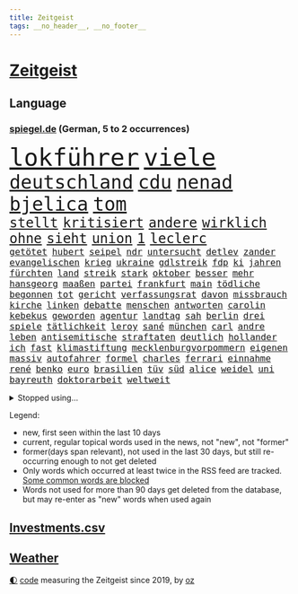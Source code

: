 ```yaml
---
title: Zeitgeist
tags: __no_header__, __no_footer__
---
```


# [Zeitgeist](https://oliz.io/zeitgeist/)

## Language

<h3><a href="https://www.spiegel.de" target="_blank">spiegel.de</a> (German, 5 to 2 occurrences)</h3>
<p style="font-family:monospace">
<span style="font-size:32pt"><a href="news_links.html#lokführer" class="current">lokführer</a></span>
<span style="font-size:32pt"><a href="news_links.html#viele" class="current">viele</a></span>
<br>
<span style="font-size:25pt"><a href="news_links.html#deutschland" class="current">deutschland</a></span>
<span style="font-size:25pt"><a href="news_links.html#cdu" class="current">cdu</a></span>
<span style="font-size:25pt"><a href="news_links.html#nenad" class="current">nenad</a></span>
<span style="font-size:25pt"><a href="news_links.html#bjelica" class="current">bjelica</a></span>
<span style="font-size:25pt"><a href="news_links.html#tom" class="current">tom</a></span>
<br>
<span style="font-size:18pt"><a href="news_links.html#stellt" class="current">stellt</a></span>
<span style="font-size:18pt"><a href="news_links.html#kritisiert" class="current">kritisiert</a></span>
<span style="font-size:18pt"><a href="news_links.html#andere" class="current">andere</a></span>
<span style="font-size:18pt"><a href="news_links.html#wirklich" class="current">wirklich</a></span>
<span style="font-size:18pt"><a href="news_links.html#ohne" class="current">ohne</a></span>
<span style="font-size:18pt"><a href="news_links.html#sieht" class="current">sieht</a></span>
<span style="font-size:18pt"><a href="news_links.html#union" class="current">union</a></span>
<span style="font-size:18pt"><a href="news_links.html#1" class="current">1</a></span>
<span style="font-size:18pt"><a href="news_links.html#leclerc" class="current">leclerc</a></span>
<br>
<span style="font-size:12pt"><a href="news_links.html#getötet" class="current">getötet</a></span>
<span style="font-size:12pt"><a href="news_links.html#hubert" class="current">hubert</a></span>
<span style="font-size:12pt"><a href="news_links.html#seipel" class="current">seipel</a></span>
<span style="font-size:12pt"><a href="news_links.html#ndr" class="current">ndr</a></span>
<span style="font-size:12pt"><a href="news_links.html#untersucht" class="current">untersucht</a></span>
<span style="font-size:12pt"><a href="news_links.html#detlev" class="new">detlev</a></span>
<span style="font-size:12pt"><a href="news_links.html#zander" class="current">zander</a></span>
<span style="font-size:12pt"><a href="news_links.html#evangelischen" class="current">evangelischen</a></span>
<span style="font-size:12pt"><a href="news_links.html#krieg" class="current">krieg</a></span>
<span style="font-size:12pt"><a href="news_links.html#ukraine" class="current">ukraine</a></span>
<span style="font-size:12pt"><a href="news_links.html#gdlstreik" class="current">gdlstreik</a></span>
<span style="font-size:12pt"><a href="news_links.html#fdp" class="current">fdp</a></span>
<span style="font-size:12pt"><a href="news_links.html#ki" class="current">ki</a></span>
<span style="font-size:12pt"><a href="news_links.html#jahren" class="current">jahren</a></span>
<span style="font-size:12pt"><a href="news_links.html#fürchten" class="current">fürchten</a></span>
<span style="font-size:12pt"><a href="news_links.html#land" class="current">land</a></span>
<span style="font-size:12pt"><a href="news_links.html#streik" class="current">streik</a></span>
<span style="font-size:12pt"><a href="news_links.html#stark" class="current">stark</a></span>
<span style="font-size:12pt"><a href="news_links.html#oktober" class="current">oktober</a></span>
<span style="font-size:12pt"><a href="news_links.html#besser" class="current">besser</a></span>
<span style="font-size:12pt"><a href="news_links.html#mehr" class="current">mehr</a></span>
<span style="font-size:12pt"><a href="news_links.html#hansgeorg" class="current">hansgeorg</a></span>
<span style="font-size:12pt"><a href="news_links.html#maaßen" class="current">maaßen</a></span>
<span style="font-size:12pt"><a href="news_links.html#partei" class="current">partei</a></span>
<span style="font-size:12pt"><a href="news_links.html#frankfurt" class="current">frankfurt</a></span>
<span style="font-size:12pt"><a href="news_links.html#main" class="current">main</a></span>
<span style="font-size:12pt"><a href="news_links.html#tödliche" class="current">tödliche</a></span>
<span style="font-size:12pt"><a href="news_links.html#begonnen" class="current">begonnen</a></span>
<span style="font-size:12pt"><a href="news_links.html#tot" class="current">tot</a></span>
<span style="font-size:12pt"><a href="news_links.html#gericht" class="current">gericht</a></span>
<span style="font-size:12pt"><a href="news_links.html#verfassungsrat" class="new">verfassungsrat</a></span>
<span style="font-size:12pt"><a href="news_links.html#davon" class="current">davon</a></span>
<span style="font-size:12pt"><a href="news_links.html#missbrauch" class="current">missbrauch</a></span>
<span style="font-size:12pt"><a href="news_links.html#kirche" class="current">kirche</a></span>
<span style="font-size:12pt"><a href="news_links.html#linken" class="current">linken</a></span>
<span style="font-size:12pt"><a href="news_links.html#debatte" class="current">debatte</a></span>
<span style="font-size:12pt"><a href="news_links.html#menschen" class="current">menschen</a></span>
<span style="font-size:12pt"><a href="news_links.html#antworten" class="current">antworten</a></span>
<span style="font-size:12pt"><a href="news_links.html#carolin" class="current">carolin</a></span>
<span style="font-size:12pt"><a href="news_links.html#kebekus" class="current">kebekus</a></span>
<span style="font-size:12pt"><a href="news_links.html#geworden" class="current">geworden</a></span>
<span style="font-size:12pt"><a href="news_links.html#agentur" class="current">agentur</a></span>
<span style="font-size:12pt"><a href="news_links.html#landtag" class="current">landtag</a></span>
<span style="font-size:12pt"><a href="news_links.html#sah" class="current">sah</a></span>
<span style="font-size:12pt"><a href="news_links.html#berlin" class="current">berlin</a></span>
<span style="font-size:12pt"><a href="news_links.html#drei" class="current">drei</a></span>
<span style="font-size:12pt"><a href="news_links.html#spiele" class="current">spiele</a></span>
<span style="font-size:12pt"><a href="news_links.html#tätlichkeit" class="current">tätlichkeit</a></span>
<span style="font-size:12pt"><a href="news_links.html#leroy" class="current">leroy</a></span>
<span style="font-size:12pt"><a href="news_links.html#sané" class="current">sané</a></span>
<span style="font-size:12pt"><a href="news_links.html#münchen" class="current">münchen</a></span>
<span style="font-size:12pt"><a href="news_links.html#carl" class="current">carl</a></span>
<span style="font-size:12pt"><a href="news_links.html#andre" class="new">andre</a></span>
<span style="font-size:12pt"><a href="news_links.html#leben" class="current">leben</a></span>
<span style="font-size:12pt"><a href="news_links.html#antisemitische" class="current">antisemitische</a></span>
<span style="font-size:12pt"><a href="news_links.html#straftaten" class="current">straftaten</a></span>
<span style="font-size:12pt"><a href="news_links.html#deutlich" class="current">deutlich</a></span>
<span style="font-size:12pt"><a href="news_links.html#hollander" class="new">hollander</a></span>
<span style="font-size:12pt"><a href="news_links.html#ich" class="current">ich</a></span>
<span style="font-size:12pt"><a href="news_links.html#fast" class="current">fast</a></span>
<span style="font-size:12pt"><a href="news_links.html#klimastiftung" class="new">klimastiftung</a></span>
<span style="font-size:12pt"><a href="news_links.html#mecklenburgvorpommern" class="current">mecklenburgvorpommern</a></span>
<span style="font-size:12pt"><a href="news_links.html#eigenen" class="current">eigenen</a></span>
<span style="font-size:12pt"><a href="news_links.html#massiv" class="current">massiv</a></span>
<span style="font-size:12pt"><a href="news_links.html#autofahrer" class="current">autofahrer</a></span>
<span style="font-size:12pt"><a href="news_links.html#formel" class="current">formel</a></span>
<span style="font-size:12pt"><a href="news_links.html#charles" class="current">charles</a></span>
<span style="font-size:12pt"><a href="news_links.html#ferrari" class="current">ferrari</a></span>
<span style="font-size:12pt"><a href="news_links.html#einnahme" class="current">einnahme</a></span>
<span style="font-size:12pt"><a href="news_links.html#rené" class="current">rené</a></span>
<span style="font-size:12pt"><a href="news_links.html#benko" class="current">benko</a></span>
<span style="font-size:12pt"><a href="news_links.html#euro" class="current">euro</a></span>
<span style="font-size:12pt"><a href="news_links.html#brasilien" class="current">brasilien</a></span>
<span style="font-size:12pt"><a href="news_links.html#tüv" class="new">tüv</a></span>
<span style="font-size:12pt"><a href="news_links.html#süd" class="current">süd</a></span>
<span style="font-size:12pt"><a href="news_links.html#alice" class="current">alice</a></span>
<span style="font-size:12pt"><a href="news_links.html#weidel" class="current">weidel</a></span>
<span style="font-size:12pt"><a href="news_links.html#uni" class="current">uni</a></span>
<span style="font-size:12pt"><a href="news_links.html#bayreuth" class="current">bayreuth</a></span>
<span style="font-size:12pt"><a href="news_links.html#doktorarbeit" class="current">doktorarbeit</a></span>
<span style="font-size:12pt"><a href="news_links.html#weltweit" class="current">weltweit</a></span>
</p>
<details>
<summary>Stopped using...</summary>
<p class="former" style="font-size:12pt">
chelsea(1190) and(1189) aufgefordert(1189) aufmerksamkeit(1189) aussagen(1189) stecken(1189) verhalten(1189) witz(1189) ankündigung(1188) covid(1188) elfmeter(1188) erholung(1188) gestohlen(1188) richterin(1188) vierte(1188) zuerst(1188) entlässt(1187) maßnahme(1187) schwarze(1187) summe(1187) beteiligten(1186) fischer(1186) la(1186) schwangere(1186) smartphone(1186) 2000(1185) bundesamt(1185) entschied(1185) londoner(1185) bisherige(1184) coronavirus(1184) ifoinstitut(1184) konflikte(1184) tötete(1184) versprach(1184) abstand(1183) boot(1183) erhoben(1183) geduld(1183) kollaps(1183) kurzfristig(1183) leichen(1183) premierminister(1183) pressekonferenz(1183) regt(1183) spanier(1183) sänger(1183) ursula(1183) aufruf(1182) debüt(1182) durchsetzen(1182) eindruck(1182) einstieg(1182) halben(1182) interesse(1182) konservativen(1182) spur(1182) tötet(1182) beschluss(1181) george(1181) gewissen(1181) jüngste(1181) schlimmsten(1181) sexuelle(1181) verschieben(1181) finanziell(1180) geräte(1180) kiel(1180) klubs(1180) spott(1180) venezuela(1180) verlängerung(1180) büros(1179) infektion(1179) jahrhundert(1179) usamerikaner(1179) verlängert(1179) zählen(1179) durchsuchungen(1178) gegenteil(1178) leyen(1177) netzwerk(1177) sc(1177) bundestrainer(1176) geheimnis(1176) inszeniert(1175) jedenfalls(1174) öffentlichkeit(1174) 23(1173) 500(1173) gebe(1172) käufer(1172) anbieter(1171) aufgegeben(1169) tatverdächtigen(1168) aktiv(1167) eigener(1167) deutsches(1164) richard(1164) näher(1163) aufarbeitung(1162) kontakt(1162) vieles(1162) fortsetzung(1160) öffentliche(1160) frisch(1159) trug(1159) führenden(1158) s(1158) größere(1157) hafen(1157) journalist(1157) händler(1156) syrer(1155) wachsen(1154) gehörte(1152) rang(1150) abhängig(1149) schwung(1145) thüringer(1143) smartphones(1140) teuren(1137) armen(1132) drohne(1131) erhebliche(1131) startup(1131) abschluss(1129) gelangen(1120) flog(1118) polizeiruf(1085) anna(1069) wolken(1040) long(1010) angebote(1004) holz(970) zentralbank(933) seither(930) verdi(928) drohenden(922) inflationsrate(919) ohnehin(916) kilogramm(913) freigesprochen(912) partnerschaft(912) ausgefallen(898) zugestimmt(898) erfolgreichste(887) 700(879) schwarz(877) exil(873) musks(873) befürwortet(871) günstiges(868) erhofft(867) games(836) tiger(835) basketballstar(821) energiekrise(814) halbes(813) spezielle(810) heidenreich(805) magazin(801) menschlichkeit(797) unbekannter(795) euländer(790) gestört(788) stadtteil(784) militärischen(782) unserem(775) guterres(769) ärztin(759) diskussionen(758) zustimmung(755) leitete(736) gefechte(731) geplatzt(728) systematisch(728) untergang(724) desto(723) schwieriger(716) euch(710) herausgefunden(706) bestand(704) 2014(700) 62(699) mut(696) unwetter(695) gekämpft(687) oppositionellen(686) schülern(685) jennifer(681) samt(680) fortsetzen(675) gebiete(674) ungewiss(658) bewusst(657) links(651) ansturm(642) finanzierung(642) braunschweig(640) fußballerinnen(640) nationalelf(640) ertrinken(635) erlauben(634) crew(631) zugänglich(626) el(606) isoliert(605) luisa(602) mordfall(600) 1200(597) ran(596) dänischen(590) grünenpolitikerin(590) angeschlagenen(589) tiefer(588) ernannt(581) stärksten(580) verheerend(579) führungskräfte(578) jimmy(576) künstlichen(572) veröffentlichen(570) misshandelt(568) gegenwart(566) ukrainerusslandkrieg(565) erntet(561) finde(560) unentschieden(559) kampagne(558) olympiasiegerin(557) riesig(557) demenz(556) namens(550) braun(549) fassungslos(542) stören(541) träume(536) globalen(534) werben(520) moderator(519) protestbewegung(517) 89(515) beseitigt(514) vereinbarten(513) weltgrößten(511) heikle(507) missverständnis(495) nackt(495) lula(489) bundesbank(487) historisches(479) sohnes(474) symbole(458) versehen(457) überraschenden(457) spaltet(456) verzeichnen(454) abgestimmt(453) future(451) karriereberaterin(448) ignoriert(445) auszeichnung(443) mama(440) umfassende(436) entführt(435) geschmack(433) sam(432) rudi(425) nächtlichen(424) human(422) bewirken(420) paus(419) serbische(414) 500000(411) testet(407) ausgabe(405) 1991(401) wiederholen(398) kritikern(394) hauses(393) text(393) labor(391) erstickt(389) professionell(388) verschafft(387) trieb(385) beheben(381) lockt(378) mag(378) chefredakteur(377) traditionellen(375) al(374) regenfälle(374) völler(373) fahnder(372) renommierte(372) geschwister(370) überflüssig(370) gebühren(368) aussieht(367) fassen(364) hinkt(364) googles(363) luftverschmutzung(359) bewahren(356) bildungsministerium(355) islamistischen(351) meditation(351) unosicherheitsrat(351) getragen(349) initiative(349) gesammelt(347) jason(346) vorstandschef(345) süchtig(342) baden(341) juristischen(341) vermeintlicher(340) eskalierte(339) gelangt(339) regierungsvertreter(339) nötigung(338) nagelsmann(332) annehmen(331) stein(331) ajax(329) schleswigholsteins(329) uefa(329) tarifverhandlungen(328) georgien(327) achtsamkeit(326) toll(323) fett(322) neapel(322) ministerpräsidenten(320) grafiken(318) profifußballer(311) amtskollege(310) zogen(309) 30000(308) ankommen(305) duisburg(304) legalisierung(301) prioritäten(300) saisonstart(300) verschwörungsmythen(300) gesteht(296) optionen(294) allzu(292) lebenslanger(292) beleg(288) naiv(288) bundesverwaltungsgericht(286) tätern(283) mannheim(282) wiederwahl(282) einspruch(280) portal(279) kollabiert(278) veto(278) wiedergewählt(277) fußballverband(274) jim(274) linksfraktion(274) verschiedener(273) vermeintlich(271) helmut(267) vorausgesetzt(267) übergriff(267) konkret(266) artenvielfalt(258) chaotisch(256) genutzte(256) beschmiert(254) ost(254) exkanzler(253) einsturz(252) jagen(252) arbeiter(251) belgische(250) rudy(250) sang(250) sportart(250) halbjahr(246) gästen(244) katrin(244) rotenburg(243) funk(241) problematisch(241) heiklen(237) innovation(237) spdfraktion(236) minutenlang(234) anschlägen(233) kalifornischen(230) verwechselt(230) brannte(227) mahnen(226) impfstoff(225) ermöglicht(223) entgehen(222) gestrandet(222) finger(221) luis(218) wiese(217) einbestellt(216) epstein(216) jeffrey(216) giuliani(214) wirtschaftlich(214) 38jähriger(211) fasziniert(211) mysteriöse(211) schwieg(211) zurückbekommen(211) inferno(209) zwanzig(209) wird’s(207) 77(206) abgeschoben(206) aleksandar(205) installation(205) überraschungsteam(205) bundesagentur(204) errichtet(204) zügen(203) wümme(202) überflutet(201) 2013(199) lieb(197) tierwohl(197) drohnenaufnahmen(196) schmerz(196) fattah(195) romane(195) bunten(194) gefährt(194) spitzenfußball(193) attraktiv(192) iranerin(191) mitgliedstaaten(190) schwach(189) vorne(189) fußballem(188) quellen(187) zustellung(187) ehre(185) landeshauptstadt(185) mahnte(185) nationalteam(184) trends(184) vielfalt(183) palästinensischen(182) travis(181) schmerzhaft(180) dfbfrauen(179) masken(179) verbreitung(179) aufzunehmen(178) erweitert(178) gefährlichste(178) saßen(176) eauto(175) postbank(174) verfilmt(174) unzufriedenheit(173) lissabon(171) aushalten(169) iphone(169) unterscheiden(169) wattenmeer(169) 20jähriger(167) designer(167) neukunden(167) schnäppchen(167) winfried(167) wmtitel(167) andré(166) meteorologen(166) beeinträchtigen(165) lagen(164) mietpreise(164) sagten(164) teuerste(164) todesfall(164) unterschiedlicher(164) sechsstellige(163) milliardenschweres(160) schiene(160) sterne(160) ausbeutung(159) grundsätze(159) säugetiere(158) entstand(156) vorfalls(156) schmerzhaften(155) elternhaus(154) regelwerk(154) stoppte(153) strafbefehl(153) abbau(152) erschien(152) vereint(152) zusammenarbeitet(152) populär(151) teilzeit(151) libyschen(150) chicken(149) mau(148) terroranschlag(148) town(148) frachtschiffe(147) toren(147) baubranche(146) kehrten(146) kruse(146) traumatisiert(145) amber(144) sportpsychologe(144) abbild(143) akute(143) organisierten(143) uber(143) 96(142) heimatland(142) judenhass(142) körperliche(141) betrieben(140) gebürtige(140) holstein(140) leser(140) maier(139) schwenken(139) express(138) südfront(138) urs(138) aufstehen(137) schach(137) ratingagentur(136) bemerkte(135) digitalen(135) anfänger(134) schwänzen(134) afdchef(133) einrichtung(133) riesiges(133) verüben(133) parat(132) superreiche(132) gekürzt(130) grenzübergang(130) kürzen(130) schwachen(130) ähnelt(130) unten(129) zensur(129) erbgut(128) verübt(128) ermordeten(127) vertreiben(127) abgesetzt(126) fünfjährige(126) normales(126) topspiel(126) gewöhnt(125) indiz(125) flüssigerdgas(124) rennfahrer(124) sozialstaats(124) niedrigeren(123) berger(121) impfen(121) schlechtesten(121) biografien(120) deine(120) heutzutage(120) dumm(119) individuelle(119) litt(119) muslimische(119) verfasst(119) virales(119) exanwalt(118) wohnungsnot(118) neuesten(117) 23jährigen(116) abdel(116) baustopp(116) elsisi(116) home(116) 2001(115) aufwendig(115) belastungsgrenze(115) jugendstrafe(115) auktion(114) katzen(113) uwe(113) autoattacke(112) neuling(112) palästinensischer(112) versinkt(112) charlie(111) kühne(111) moldau(110) bezug(109) leitung(109) 1981(108) afroamerikaner(108) ausbruch(108) gravierend(108) marschieren(108) thompson(108) traditionsreiche(108) magie(107) moderatorin(107) wintershall(107) einander(106) generationen(106) rockstar(106) sportlich(106) auferstehung(105) auftritte(105) hitzigen(105) jüdischen(105) klargestellt(105) preisverleihung(105) singen(105) beschuldigen(104) geschenke(104) industrien(104) konzentriert(104) zelte(104) außergewöhnliche(103) beleidigte(103) haustiere(103) lindert(103) umweltschützern(103) überraschte(103) asylbewerbern(102) erstaunliche(102) ukrainekriegs(102) zweijährige(102) beckmann(101) flüchtlingspolitik(101) zentralrat(101) blutige(100) darstellung(100) expertin(100) gefängnisstrafe(100) industrieverband(100) lebenslangen(100) spezialkräften(100) überfüllt(100) kommissionspräsidentin(99) künstlers(99) volle(99) ablegen(98) leitzins(98) populistische(98) rekordzahl(98) saniert(98) strafgerichtshof(98) geschäftspartner(97) manufaktur(97) organisatoren(97) entertainer(96) zurückgegeben(96) championsleaguegruppenphase(95) norwegischen(95) sofern(95) himmelsspektakel(94) unterlegen(94) absurde(93) görlitz(93) medizinische(93) pressefreiheit(93) fracht(92) humanitären(92) rosenheim(92) spitznamen(92) störungen(92) alina(91) andrij(91) bildungsurlaub(91) einseitig(91) ölkonzern(91) brandstifter(90) eisschild(90) immobilienkauf(90) rotterdam(90) trade(90) umweltfreundlich(90) 14jährige(89) abramowitsch(89) affen(89) interessanten(89) kochbuch(89) mexikos(89) oligarch(89) polarlichter(89) relativ(89) senta(89) tournee(89) verweht(89) zack(89) banknoten(88) einlegen(88) eusanktionen(88) wärmen(88) aufruhr(87) gerichtsurteil(87) gesenkt(87) rutschen(87) schuster(87) solidarisiert(87) vermeidet(87) wettbewerben(87) zentralrats(87) a81(86) gedächtnis(86) heidenheimer(86) veröffentlichung(86) zusammenleben(86) einberufen(85) historikerin(85) sportministerin(85) unveröffentlichten(85) behoben(84) kritischen(84) olympiaqualifikation(84) stadtzentrum(84) wettbewerbshütern(84) beckham(83) klimagelds(83) sicherheitsvorkehrungen(83) spurs(83) treibstofflager(83) beschießen(82) elektrosuv(82) fassung(82) gestorbenen(82) intern(82) sonnenstürme(82) überführt(82) colin(81) echter(81) gegenfahrbahn(81) gesicherten(81) kreistag(81) maske(81) ruinierte(81) 73jährige(80) coronaimpfstoffen(80) finanzhilfen(80) kaufhaus(80) knast(80) narzissten(80) aufwärts(79) auseinandersetzungen(79) csulandesgruppenchef(79) dobrindt(79) umwege(79) verordnet(79) medium(78) referees(78) weltmeisterschaften(78) asylreform(77) coming(77) eiserne(77) geschleudert(77) oberlandesgericht(77) parteivorsitzenden(77) schräge(77) unterscheidet(77) hamasangriff(76) regungslos(76) zwingend(76) großangriff(75) hamasgeiseln(75) i5(75) saarbrücken(75) bisweilen(74) briefe(74) erkenntnissen(74) härterer(74) jeher(74) ruhiger(74) zustellen(74) fein(73) meistens(73) schlacht(73) überwältigt(73) abdullah(72) angreifern(72) beerdigungen(72) eingefahren(72) führungsriege(72) migrationsbeauftragter(72) peace(72) sturmflut(72) verbotenen(72) auszulagern(71) kilometern(71) zuneigung(71) übersteht(71) agiert(70) bejubeln(70) cheng(70) gastiert(70) generalverdacht(70) hyperaktivität(70) impulsivität(70) jazeera(70) kindesalter(70) kingdom(70) konflikten(70) paketbranche(70) resonanz(70) unterwerfen(70) vergleichstests(70) verhaltenstherapien(70) bodenoffensive(69) gazastadt(69) messungen(69) ratlos(69) völkern(69) bo(68) freue(68) gefährlichsten(68) gilad(68) knüpft(68) mariupol(68) neigen(68) onlineplattformen(68) stroms(68) symbolen(68) unochef(68) woods(68) bestes(67) eingewiesen(67) kibbuz(67) perspektivwechsel(67) ureinwohner(67) eskalationen(66) militärpräsenz(66) mohammad(66) nordseeküste(66) schwört(66) strafmaßnahmen(66) tibon(66) wild(66) 68jährige(65) emir(65) hasses(65) leitungen(65) muslimen(65) vergesslicher(65) vielmehr(65) weltlage(65) christmas(64) containerschiffe(64) glaubensgemeinschaften(64) ingo(64) mercedeswerk(64) niedrige(64) suezkanal(64) synagoge(64) tipp(64) unbeliebt(64) eingefroren(63) hobby(63) katastrophale(63) koalitionsvertrag(63) konfliktparteien(63) konstruktiv(63) tabelle(63) basketballliga(62) essay(62) generalstaatsanwaltschaft(62) handlungsunfähig(62) kettensäge(62) kriegswaffe(62) unsichtbare(62) abschiebestopp(61) aleppo(61) eröffnungsrede(61) gotteshaus(61) paaren(61) spieltag(61) tagebuch(61) veredelt(61) zwischenfälle(61) 1988(60) angestrebte(60) häftlinge(60) immunsystem(60) positioniert(60) rentnerin(60) verzögerungstaktik(60) airbnb(59) airbnbarbitrage(59) aushält(59) einträgliche(59) etablieren(59) gags(59) monatlich(59) nacheinander(59) polarisierung(59) silva(59) südchinesisches(59) terrorangriffe(59) zweckentfremdet(59) cas(58) erwartungsgemäß(58) schleswig(58) turnhalle(58) anklagen(57) beeindruckt(57) eautobauer(57) fdppolitikerin(57) gelage(57) ruhen(57) zivilgesellschaft(57) agrarminister(56) bewaffneter(56) iranerinnen(56) nkunku(56) sewing(56) torsten(56) wachsfigurenkabinett(56) übergabe(56) analysen(55) exzellent(55) gräben(55) lernte(55) mangelhaft(55) trainerbank(55) arbeiteten(54) aussagt(54) gerichten(54) gläser(54) hirsch(54) künstlerische(54) psychiatrischen(54) regional(54) unterschätzt(54) detailliert(53) palästinenserbehörde(53) schwindende(53) streaming(53) unoresolution(53) großvater(52) hamasmassaker(52) handelsabkommen(52) lakers(52) lebron(52) tarifverträge(52) zwangslage(52) abzuwenden(51) bsi(51) feinschmecker(51) gegenden(51) guardian(51) weihnachtszeit(51) wembanyama(51) ernsthafte(50) spiels(50) svensson(50) wisconsin(50) anreize(49) clippers(49) freitagmorgen(49) gazaresolution(49) gewaltsam(49) jährliche(49) lockdown(49) matthäus(49) satellitendaten(49) schmelze(49) streitigkeiten(49) verfassungsgerichts(49) 700000(48) anstrengende(48) bombardierung(48) fluminense(48) friendsstar(48) herrscher(48) leitkulturdebatte(48) patent(48) abgeraten(47) dünn(47) ghana(47) neutral(47) türkin(47) bahnausbau(46) einsturzgefahr(46) kadewe(46) mitarbeiterinnen(46) basteln(45) gesundheitsbehörde(45) glaubensgemeinschaft(45) konservatives(45) manch(45) nahostkrieg(45) weststrand(45) wunschdenken(45) zündende(45) ausruhen(44) belastungsprobe(44) bundeskriminalamt(44) habecks(44) jegliche(44) museumsdirektor(44) thailändische(44) balanceakt(43) lieferkettengesetz(43) run(43) studio(43) versteuert(43) vorziehen(43) anträgen(42) geboten(42) hackergruppe(42) sicherheitspersonal(42) spitzengruppe(42) zuteil(42) arthrose(41) endoprothesen(41) gelenk(41) kniearthrose(41) knorpel(41) marvel(41) pia(41) saal(41) schuldenregeln(41) schwankungen(41) tim(41) verlässlich(41) festen(40) freundeskreis(40) gelacht(40) gespalten(40) schadsoftware(40) verwüstete(40) bundesligisten(39) staatsoberhaupt(39) vollends(39) befahrbar(38) flugtickets(38) mitbegründer(38) mitgliederversammlung(38) siegesserie(38) skiunfall(38) sozialstaat(38) wunderwuzzi(38) britisches(37) brutalität(37) folgenschwere(37) haushaltskrise(37) hauswand(37) ranga(37) tarifkonflikt(37) erstmalig(36) kundschaft(36) passwörter(36) schonen(36) auswertungen(35) christlichen(35) motivierter(35) parkplatz(35) rettungssanitäter(35) figur(34) gefühlte(34) hermann(34) nrwinnenminister(34) reul(34) sicherten(34) geplantes(33) handwerk(33) händeringend(33) kartell(33) längeren(33) norbert(33) sanktionierte(33) tiefpunkt(33) twitternachfolger(33) abgewickelt(32) dfl(32) nachbarin(32) taxifahrer(32) wahlkampfhilfe(32) bizarr(31) investorendeal(31) schriftstellerverband(31) türk(31) ausgebüxte(30) nbaspieler(30) ultramarathon(30) ungeschlagen(30) urteils(30) überstand(30) mahlzeiten(29) superkraft(29) unbeschadet(29) zurückgenommen(29) übersetzung(29) gültig(28) mitarbeiters(28) portemonnaie(28) professionelle(28) rathaus(28) rights(28) taugt(28) anlässen(27) befürworter(27) chemiekonzerns(27) dachten(27) glühwein(27) lynch(27) regierungskoalition(27) zugewanderter(27) alias(26) genügend(26) hausbau(26) komponisten(26) musikern(26) stürmisch(26) tannenbaum(26) wehrpflichtige(26) widersacher(26) ölreichen(26) finanzinvestor(25) geländewagen(25) usreporter(25) allgemeinen(24) echt(24) geburten(24) täterin(24) verkauften(24) alex(23) durchbrechen(23) hüfte(23) korrigierte(23) mix(23) nationalkonservativen(23) rennt(23) weihnachtlich(23) winterreifen(23) adventszeit(22) demütigungen(22) deniz(22) einschränken(22) investierten(22) verheerender(22) ausgedacht(21) japanischer(21) paschke(21) pius(21) resturlaub(21) tröstet(21) advent(20) cherson(20) entwirft(20) handelsroute(20) mütterlichen(20) skandinavien(20) aachen(19) altars(19) lastminutegeschenke(19) odessa(19) schechen(19) zurückgelassen(19) erbärmlich(18) frontalzusammenstoß(18) gazaisraelkrieg(18) handballwm(18) islamist(18) memes(18) aktivistinnen(17) christliche(17) diamanten(17) erstritten(17) flagge(17) präsent(17) tabellenvorletzter(17) wachleute(17) weihnachtsfeier(17) weihnachtsmarkt(17) überrollt(17) aschenbrödel(16) bescherung(16) eingezogen(16) guardiola(16) spielzeit(16) ambitionen(15) diesjährige(15) erstach(15) gerichtsakten(15) gleichgeschlechtliche(15) globaler(15) längste(15) station(15) zurückgehen(15) ausfall(14) festlich(14) gregoritsch(14) starnberg(14) zunehmende(14) dauerzustand(13) graf(13) göringeckardt(13) hogwarts(13) intellektuelle(13) lambsdorff(13) leserinnen(13) ostdeutsche(13) präsidentschaftswahlen(13) unterm(13) verspätete(13) aussetzung(12) ausstände(12) floridas(12) konsumenten(12) meeresspiegel(12) pelé(12) prominentesten(12) anstrengungen(11) antrieb(11) festliche(11) klimaschädlichen(11) kompromissbereitschaft(11) menschenhandel(11) postete(11) schokolade(11) sternschnuppen(11) stirn(11) teilnehmerinnen(11)
</p>
</details>
<p>Legend:
<ul>
<li><span class="new">new</span>, first seen within the last 10 days</li>
<li><span class="current">current</span>, regular topical words used in the news, not "new", not "former"</li>
<li><span class="former">former(days span relevant)</span>, not used in the last 30 days, but still re-occurring enough to not get deleted</li>
<li>Only words which occurred at least twice in the RSS feed are tracked. <a href="language/filters.py">Some common words are blocked</a></li>
<li>Words not used for more than 90 days get deleted from the database, but may re-enter as "new" words when used again</li>
</ul>
</p>

## [Investments](investments.html)[.csv](investments.csv)

## [Weather](weather.html)

<footer>
<a href="javascript:toggleTheme()" class="nav">🌓</a>
<a href="https://github.com/ooz/zeitgeist">code</a> measuring the Zeitgeist since 2019, by <a href="https://oliz.io">oz</a>
</footer>
